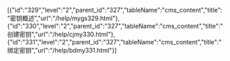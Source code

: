 [{"id":"329","level":"2","parent_id":"327","tableName":"cms_content","title":"密钥概述","url":"/help/mygs329.html"},{"id":"330","level":"2","parent_id":"327","tableName":"cms_content","title":"创建密钥","url":"/help/cjmy330.html"},{"id":"331","level":"2","parent_id":"327","tableName":"cms_content","title":"绑定密钥","url":"/help/bdmy331.html"}]